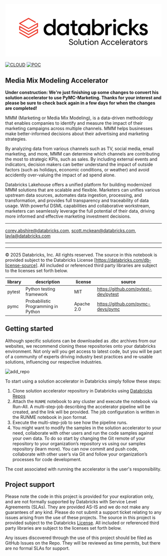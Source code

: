 ![image](https://github.com/databricks-industry-solutions/.github/raw/main/profile/solacc_logo_wide.png)

[![CLOUD](https://img.shields.io/badge/CLOUD-ALL-blue?logo=googlecloud&style=for-the-badge)](https://cloud.google.com/databricks)
[![POC](https://img.shields.io/badge/POC-10_days-green?style=for-the-badge)](https://databricks.com/try-databricks)


## Media Mix Modeling Accelerator

**Under construction: We're just finishing up some changes to convert his solution accelerator to use PyMC-Marketing. Thanks for your interest and please be sure to check back again in a few days for when the changes are completed!**

MMM (Marketing or Media Mix Modeling), is a data-driven methodology that enables companies to identify and measure the impact of their marketing campaigns across multiple channels.  MMM helps businesses make better-informed decisions about their advertising and marketing strategies. 

By analyzing data from various channels such as TV, social media, email marketing, and more, MMM can determine which channels are contributing the most to strategic KPIs, such as sales. By including external events and indicators, decision makers can better understand the impact of outside factors (such as holidays, economic conditions, or weather) and avoid accidently over-valuing the impact of ad spend alone.

Databricks Lakehouse offers a unified platform for building modernized MMM solutions that are scalable and flexible. Marketers can unifies various upstream data sources, automates data ingestion, processing, and transformation, and provides full transparency and traceability of data usage. With powerful DSML capabilities and collaborative workstream, marketers can seamlessly leverage the full potential of their data, driving more informed and effective marketing investment decisions. 


___
<corey.abshire@databricks.com>, <scott.mckean@databricks.com>, <layla@databricks.com>

___

<arch image>

___

&copy; 2025 Databricks, Inc. All rights reserved. The source in this notebook is provided subject to the Databricks License [https://databricks.com/db-license-source].  All included or referenced third party libraries are subject to the licenses set forth below.

| library                                | description             | license    | source                                              |
|----------------------------------------|-------------------------|------------|-----------------------------------------------------|
| pytest                                 | Python testing framework      | MIT        | https://github.com/pytest-dev/pytest                      |
| pymc | Probabilistic Programming in Python | Apache 2.0 | https://github.com/pymc-devs/pymc |

## Getting started

Although specific solutions can be downloaded as .dbc archives from our websites, we recommend cloning these repositories onto your databricks environment. Not only will you get access to latest code, but you will be part of a community of experts driving industry best practices and re-usable solutions, influencing our respective industries. 

<img width="500" alt="add_repo" src="https://user-images.githubusercontent.com/4445837/177207338-65135b10-8ccc-4d17-be21-09416c861a76.png">

To start using a solution accelerator in Databricks simply follow these steps: 

1. Clone solution accelerator repository in Databricks using [Databricks Repos](https://www.databricks.com/product/repos)
2. Attach the `RUNME` notebook to any cluster and execute the notebook via Run-All. A multi-step-job describing the accelerator pipeline will be created, and the link will be provided. The job configuration is written in the RUNME notebook in json format. 
3. Execute the multi-step-job to see how the pipeline runs. 
4. You might want to modify the samples in the solution accelerator to your need, collaborate with other users and run the code samples against your own data. To do so start by changing the Git remote of your repository  to your organization’s repository vs using our samples repository (learn more). You can now commit and push code, collaborate with other user’s via Git and follow your organization’s processes for code development.

The cost associated with running the accelerator is the user's responsibility.

## Project support 

Please note the code in this project is provided for your exploration only, and are not formally supported by Databricks with Service Level Agreements (SLAs). They are provided AS-IS and we do not make any guarantees of any kind. Please do not submit a support ticket relating to any issues arising from the use of these projects. The source in this project is provided subject to the Databricks [License](./LICENSE). All included or referenced third party libraries are subject to the licenses set forth below.

Any issues discovered through the use of this project should be filed as GitHub Issues on the Repo. They will be reviewed as time permits, but there are no formal SLAs for support. 
